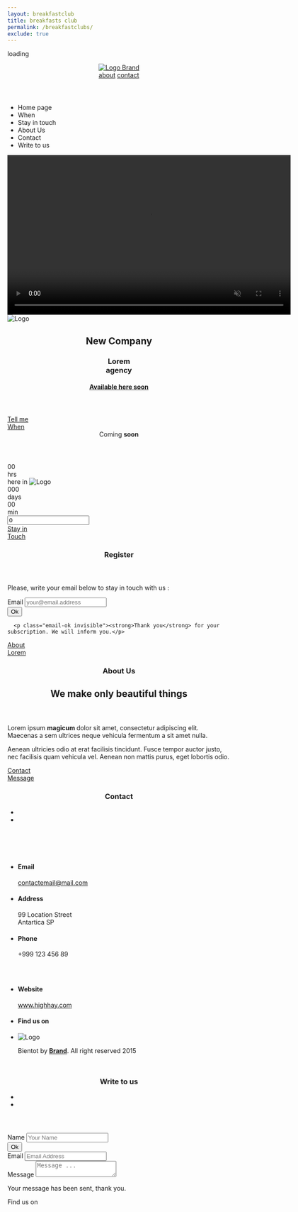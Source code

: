 ```yaml
---
layout: breakfastclub
title: breakfasts club
permalink: /breakfastclubs/
exclude: true
---
```

<!--[if lt IE 8]>
<p class="browsehappy">You are using an <strong>outdated</strong> browser. Please <a href="http://browsehappy.com/">upgrade your browser</a> to improve your experience.</p>
<![endif]-->

<!-- Site config : put launching date here
 data-date="01/31/2015 23:00:00"        Launching date
 data-date-timezone="+0"                Lanching date time zone
-->



<!-- Page Loader -->
<div class="page-loader" id="page-loader">
<div><i class="ion ion-loading-d"></i><p>loading</p></div>
</div>

<!-- BEGIN OF site header Menu -->
<!-- Add "material" class for a material design style -->
<header class="header-top">
<!--    <header class="header-top material">-->
<div class="logo">
<a href="#home">
<img src="img/logo_large.png" alt="Logo Brand">
</a>
</div>
<div class="menu clearfix">
<a href="#about-us">about</a>
<!-- Add other menu similar to "about" here -->
<a href="#contact">contact</a>
</div>
</header>
<!-- END OF site header Menu-->

<!-- BEGIN OF Quick nav icons at left -->
<nav class="quick-link count-6 nav-left">
<ul id="qmenu">
<li data-menuanchor="home">
<a href="#home" class=""><i class="icon ion ion-home"></i>
</a>
<span class="title">Home page</span>
</li>
<li data-menuanchor="when">
<a href="#when" class=""><i class="icon ion ion-android-alarm"></i>
</a>
<span class="title">When</span>
</li>
<li data-menuanchor="register">
<a href="#register"><i class="icon ion ion-compose"></i>
</a>
<span class="title">Stay in touch</span>
</li>
<li data-menuanchor="about-us">
<a href="#about-us"><i class="icon ion ion-android-information"></i>
</a>
<span class="title">About Us</span>
</li>
<li data-menuanchor="contact">
<a href="#contact"><i class="icon ion ion-android-call"></i>
</a>
<span class="title">Contact</span>
</li>
<li data-menuanchor="contact">
<a href="#contact/message"><i class="icon ion ion-email"></i>
</a>
<span class="title">Write to us</span>
</li>
</ul>
</nav>
<!-- END OF Quick nav icons at left -->



<!-- BEGIN OF site cover -->
<div class="page-cover" id="home">
<!-- Cover Background -->
<div class="cover-bg pos-abs full-size bg-img" data-image-src="img/bg-default.jpg"></div>

<!-- BEGIN OF Slideshow Background -->
<!--<div class="cover-bg pos-abs full-size slide-show">
<i class='img' data-src='./img/bg-slide1.jpg'></i>
<i class='img' data-src='./img/bg-slide2.jpg'></i>
<i class='img' data-src='./img/bg-slide3.jpg'></i>
<i class='img' data-src='./img/bg-slide4.jpg'></i>
</div>-->
<!-- END OF Slideshow Background -->

<!--BEGIN OF Static video bg  - uncomment below to use Video as Background-->
<!--show-for-medium-up -->
<div id="container" class="video-container ">
<video autoplay="autoplay" loop="loop"  muted="muted"
 width="640" height="360">
<source src="../breakfastclub/vid/flower_loop.mp4" type="video/mp4">
</video>
</div>
<!--END OF Static video bg-->

<!-- Solid color as background -->
<!--            <div class="cover-bg-mask pos-abs full-size bg-color" data-bgcolor="rgba(62, 24, 219, 0.41)"></div>-->
<!-- Solid color as filter -->
<div class="cover-bg-mask pos-abs full-size bg-color" data-bgcolor="rgba(0, 0, 0, 0)"></div>
<!--            <div class="cover-bg-mask pos-abs full-size bg-color" data-bgcolor="rgba(235, 25, 219, 0.41)"></div>-->

</div>
<!--END OF site Cover -->

<!-- BEGIN OF site main content content here -->
<main class="page-main" id="mainpage">             

<!-- Begin of home page -->
<div class="section page-home page page-cent" id="s-home">
<!-- Logo -->
<div class="logo-container">
<img class="h-logo" src="img/logo_only.png" alt="Logo">
</div>
<!-- Content -->
<section class="content">

<header class="header">
<div class="h-left">
<h2>New <strong>Company</strong></h2>
</div>
<div class="h-right">
<h3>Lorem <br>agency</h3>
<h4 class="subhead"><a href="#when">Available here soon</a></h4>
</div>
</header>
</section>

<!-- Scroll down button -->
<footer class="p-footer p-scrolldown">
<a href="#when">
  <div class="arrow-d">
<div class="before">Tell&nbsp;me</div>
<div class="after">When</div>
<div class="circle"></div>
</div>
</a>                        
</footer>
</div>
<!-- End of home page -->

<!-- Begin of timer page -->
<div class="section page-when page page-cent" id="s-when">

<section class="content">
<div class="clock clock-countdown">
<div class="site-config"
data-date="01/08/2017 23:00:00" 
data-date-timezone="+0"
></div>

<header class="header">
Coming <strong>soon</strong>
</header>
  <div class="elem-left">
      <div class="digit hours">00</div>
      <div class="text">hrs</div>
  </div>            
  <div class="elem-center">
<!-- Optional text at top or image logo -->
<span class="text top">here in</span>
<!-- Optional logo at top -->
<span class="text top"><img class="img" alt="Logo" src="img/logo_large.png"></span>
      <div class="digit days">000</div>
      <div class="text">days</div>
  </div>
  <div class=" elem-right">
      <div class="digit minutes">00</div>
      <div class="text">min</div>
  </div>

<!-- second knob here -->
<div class="second">

<input class="knob container" id="second-knob" data-width="400" data-height="400" data-displayInput=false data-fgColor="#fff" data-bgColor="rgba(255,255,255,0)" data-thickness=".07" value="0" data-displayPrevious=true data-max="6000"/>


</div>
</div>                   

</section>                
<footer class="p-footer p-scrolldown">
<a href="#register">
  <div class="arrow-d">
<div class="before">Stay&nbsp;in</div>
<div class="after">Touch</div>
<div class="circle"></div>
</div>
</a>                        
</footer>
</div>
<!-- End of timer page -->

<!-- Begin of register page -->
<div class="section page-register page page-cent" id="s-register">
<section class="content">
<header class="p-title">
  <h3>Register <i class="ion ion-compose"></i></h3> 
</header>
<div>
  <form id="mail-subscription" class="form magic send_email_form" method="get" action="ajaxserver/serverfile.php">
      <p class="invite center">Please, write your email below to stay in touch with us :</p>
<div class="fields clearfix">
<div class="input">
<label for="reg-email">Email </label>
<input id="reg-email" class="email_f"  name="email" type="email" required placeholder="your@email.address" data-validation-type="email"></div>
<div class="buttons">
<button id="submit-email" class="button email_b" name="submit_email">Ok</button>
</div>
</div>
      
      <p class="email-ok invisible"><strong>Thank you</strong> for your subscription. We will inform you.</p>
  </form>
</div>
</section>
<footer class="p-footer p-scrolldown">
<a href="#about-us">
  <div class="arrow-d">
<div class="before">About</div>
<div class="after">Lorem</div>
<div class="circle"></div>
</div>
</a>                        
</footer>
</div>
<!-- End of register page -->

<!-- Begin of about us page -->
<div class="section page-about page page-cent" id="s-about-us">
<section class="content">
<header class="p-title">
  <h3>About Us<i class="ion ion-android-information">
      </i>
  </h3>
<h2>We <span class="bold">make</span> only <span class="bold">beautiful</span> things</h2>
</header>
<article class="text">
  <p>Lorem ipsum <strong>magicum </strong>dolor sit amet, consectetur adipiscing elit. Maecenas a sem ultrices neque vehicula fermentum a sit amet nulla.</p>
  <p>Aenean ultricies odio at erat facilisis tincidunt. Fusce tempor auctor justo, nec facilisis quam vehicula vel. Aenean non mattis purus, eget lobortis odio. </p>
</article>
</section>
<footer class="p-footer p-scrolldown">
<a href="#contact">
  <div class="arrow-d">
<div class="before">Contact</div>
<div class="after">Message</div>
<div class="circle"></div>
</div>
</a>                        
</footer>
</div>
<!-- End of about us page -->

<!-- Begin of Contact page   -->
<div class="section page-contact page page-cent  bg-color" data-bgcolor="rgba(95, 25, 208, 0.88)s" id="s-contact">
<!-- Begin of contact information -->
<div class="slide" id="information" data-anchor="information">
<section class="content">
<header class="p-title">
<h3>Contact<i class="ion ion-location">
</i>
</h3>
<ul class="buttons">
<li class="show-for-medium-up">
<a title="About" href="#about-us" ><i class="ion ion-android-information"></i></a>
</li>
<!--<li>
<a title="Contact" href="#contact/information"><i class="ion ion-location"></i></a>
</li>-->
<li>
<a title="Message" href="#contact/message"><i class="ion ion-email"></i></a>
</li>
</ul>
</header>
<!-- Begin Of Page SubSction -->
<div class="contact">
<div class="row">
<div class="medium-6 columns left">
<ul>
<li>
<h4>Email</h4>
<p><a href="mailto://contact@mail.com">contactemail@mail.com</a></p>
</li>
<li>
<h4>Address</h4>
<p>99 Location Street
<br>Antartica SP</p>
</li>
<li>
<h4>Phone</h4>
<p>+999 123 456 89</p>
</li>
</ul>
</div>
<div class="medium-6 columns social-links right">
<ul>

<!-- legal notice -->
<li class="show-for-medium-up">
<h4>Website</h4>
<p><a href="http://www.highhay.com">www.highhay.com</a></p>
</li>
<li  class="show-for-medium-up">
<h4>Find us on</h4>
<!-- Begin of Social links -->
<div class="socialnet">
  <a href="#"><i class="ion ion-social-facebook"></i></a>
  <a href="#"><i class="ion ion-social-instagram"></i></a>
  <a href="#"><i class="ion ion-social-twitter"></i></a>
  <a href="#"><i class="ion ion-social-pinterest"></i></a>
  <a href="#"><i class="ion ion-social-tumblr"></i></a>
</div>
<!-- End of Social links -->
</li>
<li>
<p><img src="img/logo_large.png" alt="Logo" class="logo"></p>
<p class="small">Bientot by <strong><a href="http://highhay.com">Brand</a></strong>. All right reserved 2015</p>
</li>
</ul>

</div>
</div>
</div>
<!-- End of page SubSection -->
</section>  
</div>
<!-- end of contact information -->

<!-- begin of contact message --> 
<div class="slide" id="message" data-anchor="message">
<section class="content">
<header class="p-title">
<h3>Write to us<i class="ion ion-email">
</i>
</h3>
<ul class="buttons">
<li class="show-for-medium-up">
<a title="About" href="#about-us"><i class="ion ion-android-information"></i></a>
</li>
<li>
<a title="Contact" href="#contact/information"><i class="ion ion-location"></i></a>
</li>
<!--<li>
<a title="Message" href="#contact/message"><i class="ion ion-email"></i></a>
</li>-->
</ul>
</header>
<!-- Begin Of Page SubSction -->

<div class="page-block c-right v-zoomIn">
<div class="wrapper">
<div>
<form class="message form send_message_form" method="get" action="ajaxserver/serverfile.php">
<div class="fields clearfix">
<div class="input">
  <label for="mes-name">Name </label>
  <input id="mes-name" name="name" type="text" placeholder="Your Name" required></div>
<div class="buttons">
  <button id="submit-message" class="button email_b" name="submit_message">Ok</button>
</div>
</div>
<div class="fields clearfix">
<div class="input">
  <label for="mes-email">Email </label>
  <input id="mes-email" type="email" placeholder="Email Address" name="email" required>
</div>
</div>
<div class="fields clearfix no-border">
<label for="mes-text">Message </label>
<textarea id="mes-text" placeholder="Message ..." name="message" required></textarea>

<div>
  <p class="message-ok invisible">Your message has been sent, thank you.</p>
</div>
</div>
</form>
</div>
</div>
</div>
<!-- End Of Page SubSction -->
</section>

</div>
<!-- End of contact message -->
</div>
<!-- End of Contact page  -->   

</main>

<!-- END OF site main content content here -->  

<!-- Begin of site footer -->
<footer class="page-footer">
<span>Find us on 
<a href="http://www.facebook.com/highhay" target="_blank"><i class="ion icon ion-social-facebook"></i></a>
<a href="http://www.instagram.com/miradontsoa" target="_blank"><i class="ion icon ion-social-instagram"></i></a>
<a href="http://twitter.com/miradontsoa" target="_blank"><i class="ion icon ion-social-twitter"></i></a>
</span>
</footer>
<!-- End of site footer -->